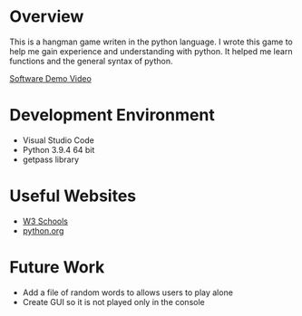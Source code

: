 # Overview

This is a hangman game writen in the python language. I wrote this game to help me gain experience and understanding with python. It helped me learn functions and the general syntax of python. 


[Software Demo Video](https://www.youtube.com/watch?v=C82Njdkkg3c)

# Development Environment

* Visual Studio Code
* Python 3.9.4 64 bit
* getpass library

# Useful Websites

* [W3 Schools](https://www.w3schools.com/python/default.asp)
* [python.org](https://wiki.python.org/moin/BeginnersGuide)

# Future Work

* Add a file of random words to allows users to play alone
* Create GUI so it is not played only in the console